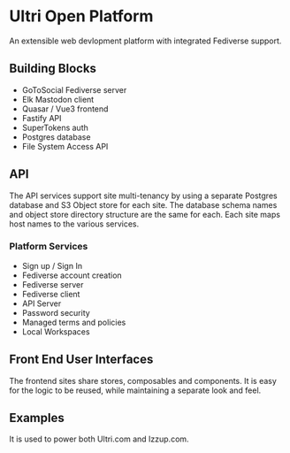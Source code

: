 # Ultri Open Platform
An extensible web devlopment platform with integrated Fediverse support.

## Building Blocks

* GoToSocial Fediverse server
* Elk Mastodon client
* Quasar / Vue3 frontend
* Fastify API
* SuperTokens auth
* Postgres database
* File System Access API

## API 

The API services support site multi-tenancy by using a separate Postgres database and S3 Object store for each site.
The database schema names and object store directory structure are the same for each. Each site maps host names to the various services.

### Platform Services

* Sign up / Sign In
* Fediverse account creation 
* Fediverse server
* Fediverse client
* API Server
* Password security
* Managed terms and policies
* Local Workspaces

## Front End User Interfaces

The frontend sites share stores, composables and components. It is easy for the logic to be reused, while maintaining a separate look and feel.


## Examples

It is used to power both Ultri.com and Izzup.com.
